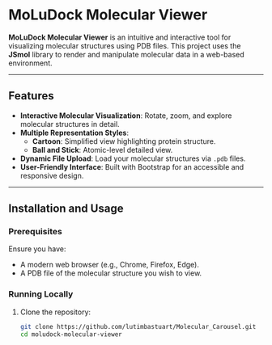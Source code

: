 # MoLuDock Molecular Viewer

**MoLuDock Molecular Viewer** is an intuitive and interactive tool for visualizing molecular structures using PDB files. This project uses the **JSmol** library to render and manipulate molecular data in a web-based environment.

---

## Features

- **Interactive Molecular Visualization**: Rotate, zoom, and explore molecular structures in detail.
- **Multiple Representation Styles**:
  - **Cartoon**: Simplified view highlighting protein structure.
  - **Ball and Stick**: Atomic-level detailed view.
- **Dynamic File Upload**: Load your molecular structures via `.pdb` files.
- **User-Friendly Interface**: Built with Bootstrap for an accessible and responsive design.

---

## Installation and Usage

### Prerequisites
Ensure you have:
- A modern web browser (e.g., Chrome, Firefox, Edge).
- A PDB file of the molecular structure you wish to view.

### Running Locally
1. Clone the repository:
   ```bash
   git clone https://github.com/lutimbastuart/Molecular_Carousel.git
   cd moludock-molecular-viewer
